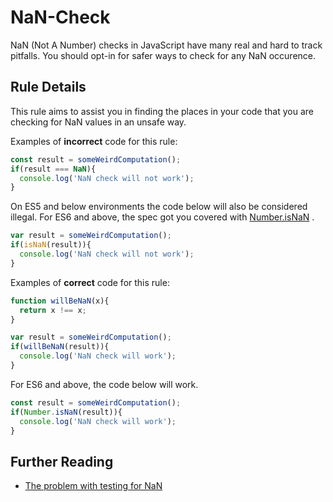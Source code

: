 # NaN-Check

 NaN (Not A Number) checks in JavaScript have many real and hard to track pitfalls. You should opt-in for safer ways to check for any NaN occurence.

## Rule Details

This rule aims to assist you in finding the places in your code that you are checking for NaN values in an unsafe way.

Examples of **incorrect** code for this rule:

```js
const result = someWeirdComputation();
if(result === NaN){
  console.log('NaN check will not work');
}
```

On ES5 and below environments the code below will also be considered illegal.
For ES6 and above, the spec got you covered with [Number.isNaN](https://developer.mozilla.org/en-US/docs/Web/JavaScript/Reference/Global_Objects/Number/isNaN) .

```js
var result = someWeirdComputation();
if(isNaN(result)){
  console.log('NaN check will not work');
}
```

Examples of **correct** code for this rule:

```js
function willBeNaN(x){
  return x !== x;
}

var result = someWeirdComputation();
if(willBeNaN(result)){
  console.log('NaN check will work');
}
```

For ES6 and above, the code below will work.
```js
const result = someWeirdComputation();
if(Number.isNaN(result)){
  console.log('NaN check will work');
}
```

## Further Reading

- [The problem with testing for NaN](http://adripofjavascript.com/blog/drips/the-problem-with-testing-for-nan-in-javascript.html)
